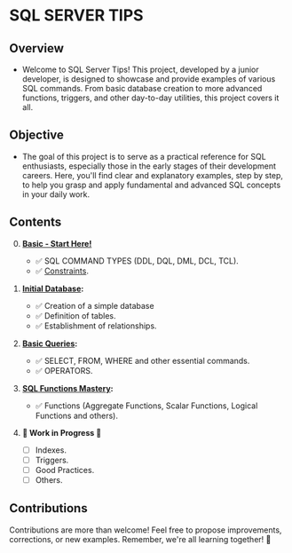 # SQL SERVER TIPS

## Overview
- Welcome to SQL Server Tips! This project, developed by a junior developer, is designed to showcase and provide examples of various SQL commands. From basic database creation to more advanced functions, triggers, and other day-to-day utilities, this project covers it all.

## Objective
- The goal of this project is to serve as a practical reference for SQL enthusiasts, especially those in the early stages of their development careers. Here, you'll find clear and explanatory examples, step by step, to help you grasp and apply fundamental and advanced SQL concepts in your daily work.

## Contents
0. **[Basic - Start Here!](/BASIC/SQL_COMMAND_TYPES/)**
   - ✅ SQL COMMAND TYPES (DDL, DQL, DML, DCL, TCL).
   - ✅ [Constraints](/BASIC/CONSTRAINTS/).

1. **[Initial Database](/CREATE_DATABASE/):**
   - ✅ Creation of a simple database
   - ✅ Definition of tables.
   - ✅ Establishment of relationships.

2. **[Basic Queries](/OPERATORS/):**
   - ✅ SELECT, FROM, WHERE and other essential commands.
   - ✅ OPERATORS.

3. **[SQL Functions Mastery](/SQL_FUNCTIONS_MASTERY/):**
   - ✅ Functions (Aggregate Functions, Scalar Functions, Logical Functions and others).

3. **🚧 Work in Progress 🚧**
   - [ ] Indexes.
   - [ ] Triggers.
   - [ ] Good Practices.
   - [ ] Others.

## Contributions
Contributions are more than welcome! Feel free to propose improvements, corrections, or new examples. Remember, we're all learning together! 🚀
